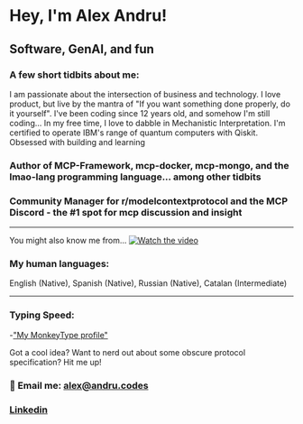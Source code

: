 # Hey, I'm Alex Andru!

## Software, GenAI, and fun

### A few short tidbits about me:
I am passionate about the intersection of business and technology. 
I love product, but live by the mantra of "If you want something done properly, do it yourself".
I've been coding since 12 years old, and somehow I'm still coding...
In my free time, I love to dabble in Mechanistic Interpretation.
I'm certified to operate IBM's range of quantum computers with Qiskit.
Obsessed with building and learning

### Author of MCP-Framework, mcp-docker, mcp-mongo, and the lmao-lang programming language... among other tidbits

### Community Manager for r/modelcontextprotocol and the MCP Discord - the #1 spot for mcp discussion and insight
---

You might also know me from...
[![Watch the video](https://img.youtube.com/vi/UzGUjCjGyp8/maxresdefault.jpg)](https://youtu.be/UzGUjCjGyp8)



### My human languages:

English (Native), Spanish (Native), Russian (Native), Catalan (Intermediate)

---

### Typing Speed:
  -["My MonkeyType profile"](https://monkeytype.com/profile/alex007d)


Got a cool idea? Want to nerd out about some obscure protocol specification? Hit me up!

### 📨 Email me: alex@andru.codes
### [Linkedin](https://www.linkedin.com/in/alex-andrushevich/)

